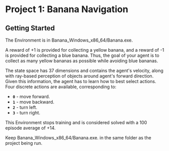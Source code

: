 # Project 1: Banana Navigation

## Getting Started

The Environment is in Banana_Windows_x86_64/Banana.exe.

A reward of +1 is provided for collecting a yellow banana, and a reward of -1 is provided for collecting a blue banana.  Thus, the goal of your agent is to collect as many yellow bananas as possible while avoiding blue bananas.  

The state space has 37 dimensions and contains the agent's velocity, along with ray-based perception of objects around agent's forward direction.  Given this information, the agent has to learn how to best select actions.  Four discrete actions are available, corresponding to:
- **`0`** - move forward.
- **`1`** - move backward.
- **`2`** - turn left.
- **`3`** - turn right.

This Environment stops training and is considered solved with a 100 episode average of +14.

Keep Banana_Windows_x86_64/Banana.exe. in the same folder as the project being run.